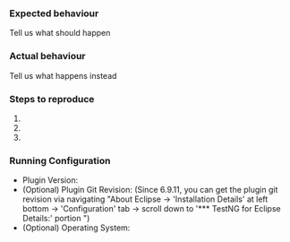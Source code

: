 ### Expected behaviour
Tell us what should happen

### Actual behaviour
Tell us what happens instead

### Steps to reproduce
1. 
2. 
3. 

### Running Configuration
* Plugin Version: 
* (Optional) Plugin Git Revision: 
  (Since 6.9.11, you can get the plugin git revision via navigating "About Eclipse -> 'Installation Details' at left bottom -> 'Configuration' tab -> scroll down to '*** TestNG for Eclipse Details:' portion ")
* (Optional) Operating System: 
